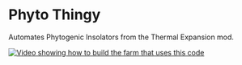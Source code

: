# Phyto Thingy

Automates Phytogenic Insolators from the Thermal Expansion mod.


[![Video showing how to build the farm that uses this code](https://img.youtube.com/vi/eE2Lfn7xY7o/0.jpg)](https://www.youtube.com/watch?v=eE2Lfn7xY7o)
